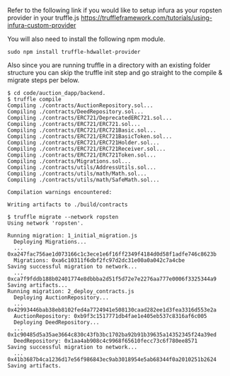 Refer to the following link if you would like to setup infura as your ropsten provider in your truffle.js
https://truffleframework.com/tutorials/using-infura-custom-provider

You will also need to install the following npm module.
```
sudo npm install truffle-hdwallet-provider
```

Also since you are running truffle in a directory with an existing folder structure you can skip the truffle init step and go straight to the compile & migrate steps per below. 

```
$ cd code/auction_dapp/backend.
$ truffle compile
Compiling ./contracts/AuctionRepository.sol...
Compiling ./contracts/DeedRepository.sol...
Compiling ./contracts/ERC721/DeprecatedERC721.sol...
Compiling ./contracts/ERC721/ERC721.sol...
Compiling ./contracts/ERC721/ERC721Basic.sol...
Compiling ./contracts/ERC721/ERC721BasicToken.sol...
Compiling ./contracts/ERC721/ERC721Holder.sol...
Compiling ./contracts/ERC721/ERC721Receiver.sol...
Compiling ./contracts/ERC721/ERC721Token.sol...
Compiling ./contracts/Migrations.sol...
Compiling ./contracts/utils/AddressUtils.sol...
Compiling ./contracts/utils/math/Math.sol...
Compiling ./contracts/utils/math/SafeMath.sol...

Compilation warnings encountered:

Writing artifacts to ./build/contracts

$ truffle migrate --network ropsten
Using network 'ropsten'.

Running migration: 1_initial_migration.js
  Deploying Migrations...
  ... 0xa247fac756ae1d073166c1c3ece1e6f16ff2349f4184d0d58f1adfe746c8623b
  Migrations: 0xa6c10311f6dbf2fc97d2dc31e00a0a042c7a4cbe
Saving successful migration to network...
  ... 0xca7f9fddb188b02401774e8dbbba2d51f5d72e7e2276aa777e0006f3325344a9
Saving artifacts...
Running migration: 2_deploy_contracts.js
  Deploying AuctionRepository...
  ... 0x42993446bab38eb8102fed4a7724941e508130caad282ee1d3fea3316d553e2a
  AuctionRepository: 0xb9f3c1517771db4fae1e405eb537c8316af6c005
  Deploying DeedRepository...
  ... 0x1c90485d5a35ae3664c830c43fb3bc1702ba92b91b39635a14352345f24a39ed
  DeedRepository: 0x1aa4ab908c4c9968f65610fecc73c6f780ee8571
Saving successful migration to network...
  ... 0x41b3687b4ca1236d17e56f986843ec9ab3018954e5ab68344f0a2010251b2624
Saving artifacts.
```





